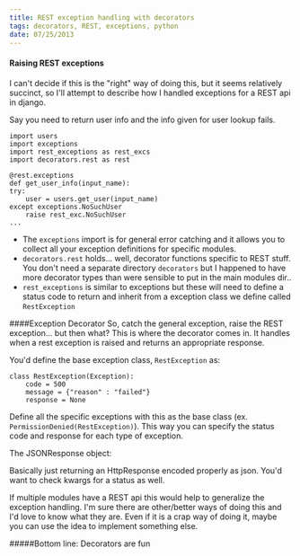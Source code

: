 ```yaml
---
title: REST exception handling with decorators
tags: decorators, REST, exceptions, python
date: 07/25/2013
---
```


#### Raising REST exceptions
I can't decide if this is the "right" way of doing this, but it seems relatively succinct, so I'll attempt to describe how I handled exceptions for a REST api in django.

Say you need to return user info and the info given for user lookup fails.
    
    import users
    import exceptions
    import rest_exceptions as rest_excs
    import decorators.rest as rest
    
    @rest.exceptions
    def get_user_info(input_name):
    try:
        user = users.get_user(input_name)
    except exceptions.NoSuchUser
        raise rest_exc.NoSuchUser
    ...


- The `exceptions` import is for general error catching and it allows you to collect all your exception definitions for specific modules.
- `decorators.rest` holds... well, decorator functions specific to REST stuff. You don't need a separate directory `decorators` but I happened to have more decorator types than were sensible to put in the main modules dir..
- `rest_exceptions` is similar to exceptions but these will need to define a status code to return and inherit from a exception class we define called `RestException`


####Exception Decorator
So, catch the general exception, raise the REST exception... but then what?
This is where the decorator comes in. It handles when a rest exception is raised and returns an appropriate response.

<script src="https://gist.github.com/tippenein/6188769.js"></script>

You'd define the base exception class, `RestException` as:

    class RestException(Exception):
        code = 500
        message = {"reason" : "failed"}
        response = None

Define all the specific exceptions with this as the base class (ex. `PermissionDenied(RestException)`).  This way you can specify the status code and response for each type of exception.

The JSONResponse object:

<script src="https://gist.github.com/tippenein/6188792.js"></script>

Basically just returning an HttpResponse encoded properly as json. You'd want to check kwargs for a status as well.

If multiple modules have a REST api this would help to generalize the exception handling. I'm sure there are other/better ways of doing this and I'd love to know what they are. Even if it is a crap way of doing it, maybe you can use the idea to implement something else. 

#####Bottom line: Decorators are fun



